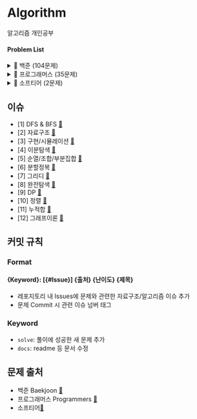# Algorithm

알고리즘 개인공부

#### Problem List

<details>
  <summary>📁 백준 (104문제)</summary>
  </br>
  
<div markdown="1">

| 날짜     | 번호                                            | 문제                    | 분류                           | 난이도   |                  느낀점                  |                    코드                    | 한번 더 풀어보기 |
| -------- | ----------------------------------------------- | ----------------------- | ------------------------------ | -------- | :--------------------------------------: | :----------------------------------------: | :--------------: |
| 23.01.10 | [b2583](https://www.acmicpc.net/problem/2583)   | 영역 구하기             | BFS, DFS                       | silver 1 |      [📘](백준/b2583_영역구하기.md)      |      [💻](백준/b2583_영역구하기.java)      |        ❌        |
| 23.01.11 | [b1697](https://www.acmicpc.net/problem/1697)   | 숨바꼭질                | BFS, DFS                       | silver 1 |       [📘](백준/b1697_숨바꼭질.md)       |       [💻](백준/b1697_숨바꼭질.java)       |        ❌        |
| 23.01.14 | [b2178](https://www.acmicpc.net/problem/2178)   | 미로탐색                | BFS, DFS                       | silver 1 |       [📘](백준/b2178_미로탐색.md)       |       [💻](백준/b2178_미로탐색.java)       |        ❌        |
| 23.01.17 | [b2493](https://www.acmicpc.net/problem/2493)   | 탑                      | 자료구조/스택                  | gold 5   |          [📘](백준/b2493_탑.md)          |          [💻](백준/b2493_탑.java)          |        🔺        |
| 23.01.18 | [b20006](https://www.acmicpc.net/problem/20006) | 랭킹전 대기열           | 구현                           | silver 2 |    [📘](백준/b20006_랭킹전대기열.md)     |    [💻](백준/b20006_랭킹전대기열.java)     |       ⭕️        |
| 23.01.29 | [b20125](https://www.acmicpc.net/problem/20125) | 쿠키의 신체측정         | 구현                           | silver 4 |   [📘](백준/b20125_쿠키의신체측정.md)    |   [💻](백준/b20125_쿠키의신체측정.java)    |        ❌        |
| 23.02.01 | [b2468](https://www.acmicpc.net/problem/2468)   | 안전영역                | BFS, DFS                       | silver 1 |       [📘](백준/b2468_안전영역.md)       |       [💻](백준/b2468_안전영역.java)       |        ❌        |
| 23.02.02 | [b19637](https://www.acmicpc.net/problem/19637) | IF문 좀 대신 써줘       | 이분탐색                       | silver 3 |   [📘](백준/b19637_IF문좀대신써줘.md)    |   [💻](백준/b19637_IF문좀대신써줘.java)    |        🔺        |
| 23.02.03 | [b1590](https://www.acmicpc.net/problem/1590)   | 캠프가는영식            | 이분탐색                       | silver 4 |     [📘](백준/b1590_캠프가는영식.md)     |     [💻](백준/b1590_캠프가는영식.java)     |        🔺        |
| 23.02.03 | [b7569](https://www.acmicpc.net/problem/7569)   | 토마토                  | BFS, DFS                       | gold 4   |        [📘](백준/b7569_토마토.md)        |        [💻](백준/b7569_토마토.java)        |        ❌        |
| 23.02.03 | [b7795](https://www.acmicpc.net/problem/7795)   | 먹을 것인가 먹힐 것인가 | 이분탐색                       | silver 3 | [📘](백준/b7795_먹을것인가먹힐것인가.md) | [💻](백준/b7795_먹을것인가먹힐것인가.java) |        ❌        |
| 23.02.14 | [b15686](https://www.acmicpc.net/problem/15686) | 치킨배달                | BFS, DFS/구현/순조부           | gold 5   |      [📘](백준/b15686_치킨배달.md)       |      [💻](백준/b15686_치킨배달.java)       |       ⭕️        |
| 23.02.14 | [b3055](https://www.acmicpc.net/problem/3055)   | 탈출                    | BFS, DFS                       | gold 4   |         [📘](백준/b3055_탈출.md)         |         [💻](백준/b3055_탈출.java)         |        ❌        |
| 23.02.21 | [b11724](https://www.acmicpc.net/problem/11724) | 연결 요소의 개수        | 그래프이론/BFS, DFS            | silver 2 |   [📘](백준/b11724_연결요소의개수.md)    |   [💻](백준/b11724_연결요소의개수.java)    |        🔺        |
| 23.02.21 | [b1707](https://www.acmicpc.net/problem/1707)   | 이분 그래프             | 그래프이론/BFS, DFS            | gold 4   |      [📘](백준/b1707_이분그래프.md)      |      [💻](백준/b1707_이분그래프.java)      |       ⭕️        |
| 23.02.23 | [b10451](https://www.acmicpc.net/problem/10451) | 순열 사이클             | 그래프이론/BFS, DFS            | silver 3 |     [📘](백준/b10451_순열사이클.md)      |     [💻](백준/b10451_순열사이클.java)      |        ❌        |
| 23.02.23 | [b2331](https://www.acmicpc.net/problem/2331)   | 반복수열                | 수학/구현                      | silver 4 |       [📘](백준/b2331_반복수열.md)       |       [💻](백준/b2331_반복수열.java)       |        ❌        |
| 23.02.23 | [b9466](https://www.acmicpc.net/problem/9466)   | 텀 프로젝트             | 그래프이론/BFS, DFS            | gold 3   |      [📘](백준/b9466_텀프로젝트.md)      |      [💻](백준/b9466_텀프로젝트.java)      |       ⭕️        |
| 23.02.24 | [b2667](https://www.acmicpc.net/problem/2667)   | 단지번호                | BFS, DFS                       | silver 1 |       [📘](백준/b2667_단지번호.md)       |       [💻](백준/b2667_단지번호.java)       |        ❌        |
| 23.02.24 | [b2146](https://www.acmicpc.net/problem/2146)   | 다리만들기              | BFS, DFS                       | golde 3  |      [📘](백준/b2146_다리만들기.md)      |      [💻](백준/b2146_다리만들기.java)      |        ❌        |
| 23.02.27 | [b1991](https://www.acmicpc.net/problem/1991)   | 트리순회                | 자료구조/트리                  | silver 1 |       [📘](백준/b1991_트리순회.md)       |       [💻](백준/b1991_트리순회.java)       |       ⭕️        |
| 23.02.27 | [b11725](https://www.acmicpc.net/problem/11725) | 트리의 부모 찾기        | 그래프이론/BFS, DFS/트리       | silver 2 |   [📘](백준/b11725_트리의부모찾기.md)    |   [💻](백준/b11725_트리의부모찾기.java)    |        ❌        |
| 23.02.28 | [b1967](https://www.acmicpc.net/problem/1967)   | 트리의 지름             | BFS, DFS/트리                  | gold 4   |      [📘](백준/b1967_트리의지름.md)      |      [💻](백준/b1967_트리의지름.java)      |        ❌        |
| 23.02.28 | [b1167](https://www.acmicpc.net/problem/1167)   | 트리의 지름             | BFS, DFS/트리                  | gold 2   |      [📘](백준/b1167_트리의지름.md)      |      [💻](백준/b1167_트리의지름.java)      |        ❌        |
| 23.03.06 | [b1654](https://www.acmicpc.net/problem/1654)   | 랜선자르기              | 이분탐색                       | silver 2 |      [📘](백준/b1654_랜선자르기.md)      |      [💻](백준/b1654_랜선자르기.java)      |        ❌        |
| 23.03.06 | [b2805](https://www.acmicpc.net/problem/2805)   | 나무자르기              | 이분탐색                       | silver 2 |      [📘](백준/b2805_나무자르기.md)      |      [💻](백준/b1654_나무자르기.java)      |        ❌        |
| 23.03.08 | [b10816](https://www.acmicpc.net/problem/10816) | 숫자카드2               | 이분탐색                       | silver 4 |      [📘](백준/b10816_숫자카드2.md)      |      [💻](백준/b10816_숫자카드2.java)      |        ❌        |
| 23.03.09 | [b2110](https://www.acmicpc.net/problem/2110)   | 공유기설치              | 이분탐색                       | gold 4   |        [📘](백준/b2110_공유기.md)        |        [💻](백준/b2110_공유기.java)        |        ❌        |
| 23.03.10 | [b10815](https://www.acmicpc.net/problem/10815) | 숫자카드                | 이분탐색                       | silver 5 |      [📘](백준/b10815_숫자카드.md)       |      [💻](백준/b10815_숫자카드.java)       |        ❌        |
| 23.03.13 | [b11728](https://www.acmicpc.net/problem/11728) | 배열합치기              | 분할정복                       | silver 5 |     [📘](백준/b11728_배열합치기.md)      |     [💻](백준/b11728_배열합치기.java)      |        ❌        |
| 23.03.13 | [b1780](https://www.acmicpc.net/problem/1780)   | 종이의개수              | 분할정복                       | silver 2 |      [📘](백준/b1780_종이의개수.md)      |      [💻](백준/b1780_종이의개수.java)      |       ⭕️        |
| 23.03.14 | [b1992](https://www.acmicpc.net/problem/1992)   | 쿼드트리                | 분할정복                       | silver 1 |       [📘](백준/b1992_쿼드트리.md)       |       [💻](백준/b1992_쿼드트리.java)       |        ❌        |
| 23.03.21 | [b2447](https://www.acmicpc.net/problem/2447)   | 별찍기10                | 분할정복                       | gold 5   |       [📘](백준/b2447_별찍기10.md)       |       [💻](백준/b2447_별찍기10.java)       |        ❌        |
| 23.03.21 | [b11047](https://www.acmicpc.net/problem/11047) | 동전0                   | 그리디                         | silver 4 |        [📘](백준/b11047_동전0.md)        |        [💻](백준/b11047_동전0.java)        |        ❌        |
| 23.03.21 | [b10610](https://www.acmicpc.net/problem/10610) | 30                      | 그리디                         | silver 4 |         [📘](백준/b10610_30.md)          |         [💻](백준/b10610_30.java)          |        ❌        |
| 23.03.22 | [b1783](https://www.acmicpc.net/problem/1783)   | 병든 나이트             | 그리디                         | silver 3 |      [📘](백준/b1783_병든나이트.md)      |      [💻](백준/b1783_병든나이트.java)      |        ❌        |
| 23.03.23 | [b1931](https://www.acmicpc.net/problem/1931)   | 회의실 배정             | 그리디                         | silver 1 |      [📘](백준/b1931_회의실배정.md)      |      [💻](백준/b1931_회의실배정.java)      |        ❌        |
| 23.03.23 | [b1744](https://www.acmicpc.net/problem/1744)   | 수묶기                  | 그리디                         | gold 4   |        [📘](백준/b1744_수묶기.md)        |        [💻](백준/b1744_수묶기.java)        |        ❌        |
| 23.03.24 | [b1476](https://www.acmicpc.net/problem/1476)   | 날짜계산                | 완전탐색                       | silver 5 |       [📘](백준/b1476_날짜계산.md)       |       [💻](백준/b1476_날짜계산.java)       |        ❌        |
| 23.03.24 | [b1107](https://www.acmicpc.net/problem/1107)   | 리모컨                  | 완전탐색                       | gold 5   |        [📘](백준/b1107_리모컨.md)        |        [💻](백준/b1107_리모컨.java)        |       ⭕️        |
| 23.03.27 | [b9095](https://www.acmicpc.net/problem/9095)   | 1,2,3 더하기            | 완전탐색/DP                    | silver 3 |      [📘](백준/b9095_123더하기.md)       |      [💻](백준/b9095_123더하기.java)       |        🔺        |
| 23.03.27 | [b10819](https://www.acmicpc.net/problem/10819) | 차이를 최대로           | 완전탐색                       | silver 2 |    [📘](백준/b10819_차이를최대로.md)     |    [💻](백준/b10819_차이를최대로.java)     |        ❌        |
| 23.03.28 | [b10971](https://www.acmicpc.net/problem/10971) | 외판원순회2             | 완전탐색                       | silver 2 |     [📘](백준/b10971_외판원순회2.md)     |     [💻](백준/b10971_외판원순회2.java)     |        ❌        |
| 23.03.29 | [b1963](https://www.acmicpc.net/problem/1963)   | 소수경로                | 완전탐색                       | gold 4   |       [📘](백준/b1963_소수경로.md)       |       [💻](백준/b1963_소수경로.java)       |       ⭕️        |
| 23.03.29 | [b9019](https://www.acmicpc.net/problem/9019)   | DSLR                    | 완전탐색                       | gold 4   |         [📘](백준/b9019_DSLR.md)         |         [💻](백준/b9019_DSLR.java)         |        ❌        |
| 23.03.30 | [b2251](https://www.acmicpc.net/problem/2251)   | 물통                    | 완전탐색                       | gold 5   |         [📘](백준/b2251_물통.md)         |         [💻](백준/b2251_물통.java)         |        ❌        |
| 23.04.03 | [b2186](https://www.acmicpc.net/problem/2186)   | 문자판                  | 완전탐색/DP                    | gold 3   |        [📘](백준/b2186_문자판.md)        |           [💻](백준/b2186_.java)           |       ⭕️        |
| 23.04.04 | [b5014](https://www.acmicpc.net/problem/5014)   | 스타트링크              | 완전탐색                       | sliver 1 |      [📘](백준/b5014_스타트링크.md)      |      [💻](백준/b5014_스타트링크.java)      |        ❌        |
| 23.04.05 | [b16509](https://www.acmicpc.net/problem/16509) | 장군                    | 구현/BFS, DFS                  | gold 5   |        [📘](백준/b16509_장군.md)         |        [💻](백준/b16509_장군.java)         |        ❌        |
| 23.04.11 | [b2174](https://www.acmicpc.net/problem/2174)   | 로봇 시뮬레이션         | 구현                           | gold 5   |    [📘](백준/b2174_로봇시뮬레이션.md)    |    [💻](백준/b2174_로봇시뮬레이션.java)    |        ❌        |
| 23.04.25 | [b22251](https://www.acmicpc.net/problem/22251) | 빌런 호석               | 구현/완전탐색                  | gold 5   |      [📘](백준/b22251_빌런호석.md)       |      [💻](백준/b22251_빌런호석.java)       |       ⭕️        |
| 23.04.26 | [b2668](https://www.acmicpc.net/problem/2668)   | 숫자고르기              | BFS, DFS                       | gold 5   |      [📘](백준/b2668_숫자고르기.md)      |      [💻](백준/b2668_숫자고르기.java)      |       ⭕️        |
| 23.04.28 | [b1912](https://www.acmicpc.net/problem/1912)   | 연속합                  | DP                             | silver 2 |        [📘](백준/b1912_연속합.md)        |        [💻](백준/b1912_연속합.java)        |        ❌        |
| 23.05.01 | [b16953](https://www.acmicpc.net/problem/16953) | A to B                  | BFS, DFS                       | silver 2 |        [📘](백준/b16953_AtoB.md)         |        [💻](백준/b16953_AtoB.java)         |        ❌        |
| 23.05.02 | [b17136](https://www.acmicpc.net/problem/17136) | 색종이 붙이기           | 완전탐색                       | gold 2   |    [📘](백준/b17136_색종이붙이기.md)     |    [💻](백준/b17136_색종이붙이기.java)     |       ⭕️        |
| 23.05.03 | [b16434](https://www.acmicpc.net/problem/16434) | 드래곤 앤 던전          | 구현                           | gold 4   |    [📘](백준/b16434_드래곤앤던전.md)     |    [💻](백준/b16434_드래곤앤던전.java)     |       ⭕️        |
| 23.05.03 | [b9012](https://www.acmicpc.net/problem/9012)   | 괄호                    | 자료구조/스택                  | silver 4 |         [📘](백준/b9012_괄호.md)         |         [💻](백준/b9012_괄호.java)         |        ❌        |
| 23.05.04 | [b2559](https://www.acmicpc.net/problem/2559)   | 수열                    | 구현                           | silver 3 |         [📘](백준/b2559_수열.md)         |         [💻](백준/b2559_수열.java)         |        ❌        |
| 23.05.05 | [b12851](https://www.acmicpc.net/problem/12851) | 숨바꼭질2               | BFS, DFS                       | gold 4   |      [📘](백준/b12851_숨바꼭질2.md)      |      [💻](백준/b12851_숨바꼭질2.java)      |        🔺        |
| 23.05.07 | [b2240](https://www.acmicpc.net/problem/2240)   | 자두나무                | DP                             | gold 5   |       [📘](백준/b2240_자두나무.md)       |       [💻](백준/b2240_자두나무.java)       |       ⭕️        |
| 23.05.09 | [b17822](https://www.acmicpc.net/problem/17822) | 원판돌리기              | 구현/시뮬레이션                | gold 2   |     [📘](백준/b17822_원판돌리기.md)      |     [💻](백준/b17822_원판돌리기.java)      |        ❌        |
| 23.05.10 | [b1182](https://www.acmicpc.net/problem/1182)   | 부분수열의 합           | 완전탐색/순조부                | silver 2 |     [📘](백준/b1182_부분수열의합.md)     |     [💻](백준/b1182_부분수열의합.java)     |        ❌        |
| 23.05.12 | [b17144](https://www.acmicpc.net/problem/17144) | 미세먼지 안녕!          | 구현/시뮬레이션                | gold 4   |    [📘](백준/b17144_미세먼지안녕.md)     |    [💻](백준/b17144_미세먼지안녕.java)     |        ❌        |
| 23.05.15 | [b2910](https://www.acmicpc.net/problem/2910)   | 빈도 정렬               | 자료구조/해시                  | silver 3 |       [📘](백준/b2910_빈도정렬.md)       |       [💻](백준/b2910_빈도정렬.java)       |       ⭕️        |
| 23.05.16 | [b15989](https://www.acmicpc.net/problem/15989) | 1,2,3 더하기 4          | DP                             | silver 1 |     [📘](백준/b15989_123더하기4.md)      |     [💻](백준/b15989_123더하기4.java)      |        🔺        |
| 23.05.17 | [b5972](https://www.acmicpc.net/problem/5972)   | 택배 배송               | 다익스트라/그래프이론          | gold 5   |       [📘](백준/b5972_택배배송.md)       |       [💻](백준/b5972_택배배송.java)       |       ⭕️        |
| 23.05.19 | [b1863](https://www.acmicpc.net/problem/1863)   | 스카이라인 쉬운거       | 자료구조/스택                  | gold 5   |   [📘](백준/b1863_스카이라인쉬운거.md)   |   [💻](백준/b1863_스카이라인쉬운거.java)   |       ⭕️        |
| 23.05.26 | [b20920](https://www.acmicpc.net/problem/20920) | 영단어 암기는 괴로워    | 자료구조/해시                  | silver 3 | [📘](백준/b20920_영단어암기는괴로워.md)  | [💻](백준/b20920_영단어암기는괴로워.java)  |        ❌        |
| 23.06.02 | [b2141](https://www.acmicpc.net/problem/2141)   | 우체국                  | 그리디/정렬                    | gold 4   |        [📘](백준/b2141_우체국.md)        |        [💻](백준/b2141_우체국.java)        |       ⭕️        |
| 23.06.02 | [b1018](https://www.acmicpc.net/problem/1018)   | 체스판 다시 칠하기      | 완전탐색                       | silver 4 |   [📘](백준/b1018_체스판다시칠하기.md)   |   [💻](백준/b1018_체스판다시칠하기.java)   |        ❌        |
| 23.06.05 | [b1940](https://www.acmicpc.net/problem/1940)   | 주몽                    | 완전탐색                       | silver 4 |         [📘](백준/b1940_주몽.md)         |         [💻](백준/b1940_주몽.java)         |        ❌        |
| 23.06.05 | [b1976](https://www.acmicpc.net/problem/1976)   | 여행가자                | 그래프이론                     | gold 4   |       [📘](백준/b1976_여행가자.md)       |       [💻](백준/b1976_여행가자.java)       |       ⭕️        |
| 23.06.08 | [b4949](https://www.acmicpc.net/problem/4949)   | 균형잡힌 세상           | 자료구조/스택                  | silver 4 |     [📘](백준/b4949_균형잡힌세상.md)     |     [💻](백준/b4949_균형잡힌세상.java)     |        ❌        |
| 23.06.12 | [b6593](https://www.acmicpc.net/problem/6593)   | 상범 빌딩               | BFS, DFS                       | gold 5   |       [📘](백준/b6593_상범빌딩.md)       |       [💻](백준/b6593_상범빌딩.java)       |        ❌        |
| 23.06.13 | [b2343](https://www.acmicpc.net/problem/2343)   | 기타 레슨               | 이분탐색                       | silver 1 |       [📘](백준/b2343_기타레슨.md)       |       [💻](백준/b2343_기타레슨.java)       |        🔺        |
| 23.06.15 | [b1911](https://www.acmicpc.net/problem/1911)   | 흙길 보수하기           | 정렬                           | silver 1 |     [📘](백준/b1911_흙길보수하기.md)     |     [💻](백준/b1911_흙길보수하기.java)     |        ❌        |
| 23.06.16 | [b20437](https://www.acmicpc.net/problem/20437) | 문자열 게임2            | 완전탐색/문자열/투포인터       | gold 5   |     [📘](백준/b20437_문자열게임2.md)     |     [💻](백준/b20437_문자열게임2.java)     |        🔺        |
| 23.06.26 | [b5427](https://www.acmicpc.net/problem/5427)   | 불                      | BFS, DFS                       | gold 4   |          [📘](백준/b5427_불.md)          |          [💻](백준/b5427_불.java)          |        🔺        |
| 23.06.27 | [b1446](https://www.acmicpc.net/problem/1446)   | 지름길                  | 그래프이론                     | silver 1 |        [📘](백준/b1446_지름길.md)        |        [💻](백준/b1446_지름길.java)        |       ⭕️        |
| 23.06.28 | [b1911](https://www.acmicpc.net/problem/2206)   | 벽 부수고 이동하기      | BFS, DFS                       | gold 3   |   [📘](백준/b2206_벽부수고이동하기.md)   |   [💻](백준/b2206_벽부수고이동하기.java)   |        ❌        |
| 23.06.29 | [b14620](https://www.acmicpc.net/problem/14620) | 꽃길                    | 완전탐색                       | silver 2 |        [📘](백준/b14620_꽃길.md)         |        [💻](백준/b14620_꽃길.java)         |        ❌        |
| 23.06.30 | [b1189](https://www.acmicpc.net/problem/1189)   | 컴백홈                  | 완전탐색                       | silver 1 |        [📘](백준/b1189_컴백홈.md)        |        [💻](백준/b1189_컴백홈.java)        |        ❌        |
| 23.07.03 | [b20300](https://www.acmicpc.net/problem/20300) | 서강근육맨              | 그리디                         | silver 3 |     [📘](백준/b20300_서강근육맨.md)      |     [💻](백준/b20300_서강근육맨.java)      |        ❌        |
| 23.07.05 | [b16234](https://www.acmicpc.net/problem/16234) | 인구이동                | BFS, DFS / 구현                | gold 5   |      [📘](백준/b16234_인구이동.md)       |      [💻](백준/b16234_인구이동.java)       |        🔺        |
| 23.07.12 | [b2193](https://www.acmicpc.net/problem/2193)   | 이친수                  | DP                             | silver 3 |        [📘](백준/b2193_이친수.md)        |        [💻](백준/b2193_이친수.java)        |        ❌        |
| 23.07.25 | [b14503](https://www.acmicpc.net/problem/14503) | 로봇 청소기             | 구현                           | gold 5   |     [📘](백준/b14503_로봇청소기.md)      |     [💻](백준/b14503_로봇청소기.java)      |        ❌        |
| 23.08.09 | [b7562](https://www.acmicpc.net/problem/7562)   | 나이트의이동            | BFS, DFS                       | silver 1 |     [📘](백준/b7562_나이트의이동.md)     |     [💻](백준/b7562_나이트의이동.java)     |        ❌        |
| 23.08.11 | [b2579](https://www.acmicpc.net/problem/2579)   | 계단오르기              | DP                             | silver 3 |      [📘](백준/b2579_계단오르기.md)      |      [💻](백준/b2579_계단오르기.java)      |        ❌        |
| 23.08.17 | [b6198](https://www.acmicpc.net/problem/6198)   | 옥상 정원 꾸미기        | 구현                           | gold 5   |    [📘](백준/b6198_옥상정원꾸미기.md)    |    [💻](백준/b6198_옥상정원꾸미기.java)    |        ❌        |
| 23.08.18 | [b2606](https://www.acmicpc.net/problem/2606)   | 바이러스                | 그래프이론/BFS, DFS            | silver 3 |       [📘](백준/b2606_바이러스.md)       |       [💻](백준/b2606_바이러스.java)       |        ❌        |
| 23.08.21 | [b1926](https://www.acmicpc.net/problem/1926)   | 그림                    | BFS, DFS                       | silver 1 |         [📘](백준/b1926_그림.md)         |         [💻](백준/b1926_그림.java)         |        ❌        |
| 23.08.28 | [b2156](https://www.acmicpc.net/problem/2156)   | 포도주 시식             | DP                             | silver 1 |      [📘](백준/b2156_포도주시식.md)      |      [💻](백준/b2156_포도주시식.java)      |        ❌        |
| 23.08.29 | [b17135](https://www.acmicpc.net/problem/17135) | 캐슬디펜스              | BFS, DFS/구현/순조부           | gold 3   |     [📘](백준/b17135_캐슬디펜스.md)      |     [💻](백준/b17135_캐슬디펜스.java)      |        ❌        |
| 23.08.31 | [b1406](https://www.acmicpc.net/problem/1406)   | 에디터                  | 자료구조                       | silver 2 |        [📘](백준/b1406_에디터.md)        |        [💻](백준/b1406_에디터.java)        |        🔺        |
| 23.09.13 | [b5430](https://www.acmicpc.net/problem/5430)   | AC                      | 구현/자료구조                  | gold 5   |          [📘](백준/b5430_AC.md)          |          [💻](백준/b5430_AC.java)          |        🔺        |
| 23.09.14 | [b2469](https://www.acmicpc.net/problem/2469)   | 사다리타기              | 구현                           | gold 5   |      [📘](백준/b2469_사다리타기.md)      |      [💻](백준/b2469_사다리타기.java)      |        ❌        |
| 23.09.18 | [b17178](https://www.acmicpc.net/problem/17178) | 줄서기                  | 구현/자료구조                  | gold 5   |       [📘](백준/b17178_줄서기.md)        |       [💻](백준/b17178_줄서기.java)        |        🔺        |
| 23.09.19 | [b6987](https://www.acmicpc.net/problem/6987)   | 월드컵                  | 완전탐색                       | gold 4   |        [📘](백준/b6987_월드컵.md)        |        [💻](백준/b6987_월드컵.java)        |       ⭕️        |
| 23.09.20 | [b17143](https://www.acmicpc.net/problem/17143) | 낚시왕                  | 구현                           | gold 1   |       [📘](백준/b17143_낚시왕.md)        |       [💻](백준/b17143_낚시왕.java)        |        🔺        |
| 23.09.21 | [b4358](https://www.acmicpc.net/problem/4358)   | 생태학                  | 자료구조                       | silver 2 |        [📘](백준/b4358_생태학.md)        |        [💻](백준/b4358_생태학.java)        |        ❌        |
| 23.09.26 | [b2370](https://www.acmicpc.net/problem/2470)   | 두용액                  | 정렬/투포인터                  | gold 5   |        [📘](백준/b2470_두용액.md)        |        [💻](백준/b2470_두용액.java)        |        ❌        |
| 23.10.02 | [b9935](https://www.acmicpc.net/problem/9935)   | 문자열 폭발             | 자료구조                       | gold 4   |      [📘](백준/b9935_문자열폭발.md)      |      [💻](백준/b9935_문자열폭발.java)      |       ⭕️        |
| 23.10.04 | [b2531](https://www.acmicpc.net/problem/2531)   | 회전초밥                | 구현/투포인터                  | silver 1 |       [📘](백준/b2531_회전초밥.md)       |       [💻](백준/b2531_회전초밥.java)       |        ❌        |
| 23.10.05 | [b1238](https://www.acmicpc.net/problem/1238)   | 파티                    | 다익스트라/그래프이론          | gold 2   |         [📘](백준/b1238_파티.md)         |         [💻](백준/b1238_파티.java)         |       ⭕️        |
| 23.10.06 | [b1753](https://www.acmicpc.net/problem/1753)   | 최단경로                | 다익스트라/그래프이론          | gold 4   |       [📘](백준/b1753_최단경로.md)       |       [💻](백준/b1753_최단경로.java)       |        ❌        |
| 23.10.09 | [b1916](https://www.acmicpc.net/problem/1916)   | 최소비용구하기          | 다익스트라/그래프이론          | gold 5   |    [📘](백준/b1916_최소비용구하기.md)    |    [💻](백준/b1916_최소비용구하기.java)    |        ❌        |
| 23.10.10 | [b1504](https://www.acmicpc.net/problem/1504)   | 특정한 최단경로         | 다익스트라/그래프이론          | gold 4   |    [📘](백준/b1504_특정한최단경로.md)    |    [💻](백준/b1504_특정한최단경로.java)    |        ❌        |
| 23.10.11 | [b1261](https://www.acmicpc.net/problem/1261)   | 알고스팟                | BFS, DFS/다익스트라/그래프이론 | gold 4   |       [📘](백준/b1261_알고스팟.md)       |       [💻](백준/b1261_알고스팟.java)       |        🔺        |

</div>
</details>

<details>
  <summary>📁 프로그래머스 (35문제)</summary>
  </br>
  
<div markdown="1">

| 날짜     | 링크                                                                                     | 분류                     | 난이도  |                         느낀점                          |                           코드                            | 한번 더 풀어보기 |
| -------- | ---------------------------------------------------------------------------------------- | ------------------------ | ------- | :-----------------------------------------------------: | :-------------------------------------------------------: | :--------------: |
| 23.03.15 | [타겟 넘버](https://school.programmers.co.kr/learn/courses/30/lessons/43165)             | BFS, DFS                 | Level 2 |       [📘](프로그래머스/프로그래머스_타겟넘버.md)       |       [💻](프로그래머스/프로그래머스_타겟넘버.java)       |        ❌        |
| 23.03.17 | [게임 맵 최단거리](https://school.programmers.co.kr/learn/courses/30/lessons/1844)       | BFS, DFS                 | Level 2 |    [📘](프로그래머스/프로그래머스_게임맵최단거리.md)    |    [💻](프로그래머스/프로그래머스_게임맵최단거리.java)    |        ❌        |
| 23.03.20 | [네트워크](https://school.programmers.co.kr/learn/courses/30/lessons/43162)              | 그래프이론/BFS, DFS      | Level 3 |       [📘](프로그래머스/프로그래머스_네트워크.md)       |       [💻](프로그래머스/프로그래머스_네트워크.java)       |        ❌        |
| 23.04.03 | [전화번호목록](https://school.programmers.co.kr/learn/courses/30/lessons/42557)          | 자료구조/해시            | Level 2 |     [📘](프로그래머스/프로그래머스_전화번호목록.md)     |     [💻](프로그래머스/프로그래머스_전화번호목록.java)     |        🔺        |
| 23.04.04 | [위장](https://school.programmers.co.kr/learn/courses/30/lessons/42578)                  | 자료구조/해시            | Level 2 |         [📘](프로그래머스/프로그래머스_위장.md)         |         [💻](프로그래머스/프로그래머스_위장.java)         |        ❌        |
| 23.04.12 | [베스트앨범](https://school.programmers.co.kr/learn/courses/30/lessons/42579)            | 자료구조/해시            | Level 3 |      [📘](프로그래머스/프로그래머스_베스트앨범.md)      |      [💻](프로그래머스/프로그래머스_베스트앨범.java)      |        🔺        |
| 23.04.12 | [가장큰수](https://school.programmers.co.kr/learn/courses/30/lessons/42746)              | 정렬                     | Level 2 |       [📘](프로그래머스/프로그래머스_가장큰수.md)       |       [💻](프로그래머스/프로그래머스_가장큰수.java)       |       ⭕️        |
| 23.04.12 | [H-Index](https://school.programmers.co.kr/learn/courses/30/lessons/42747)               | 정렬                     | Level 2 |       [📘](프로그래머스/프로그래머스_H-Index.md)        |       [💻](프로그래머스/프로그래머스_H-Index.java)        |        ❌        |
| 23.04.13 | [소수찾기](https://school.programmers.co.kr/learn/courses/30/lessons/42839)              | 완전탐색                 | Level 2 |       [📘](프로그래머스/프로그래머스_소수찾기.md)       |       [💻](프로그래머스/프로그래머스_소수찾기.java)       |        ❌        |
| 23.04.18 | [카펫](https://school.programmers.co.kr/learn/courses/30/lessons/42842)                  | 완전탐색                 | Level 2 |         [📘](프로그래머스/프로그래머스_카펫.md)         |         [💻](프로그래머스/프로그래머스_카펫.java)         |        ❌        |
| 23.04.18 | [피로도](https://school.programmers.co.kr/learn/courses/30/lessons/87946)                | 완전탐색                 | Level 2 |        [📘](프로그래머스/프로그래머스_피로도.md)        |        [💻](프로그래머스/프로그래머스_피로도.java)        |        ❌        |
| 23.04.18 | [전력망을 둘로 나누기](https://school.programmers.co.kr/learn/courses/30/lessons/86971)  | 그래프이론/완전탐색      | Level 2 |  [📘](프로그래머스/프로그래머스_전력망을둘로나누기.md)  |  [💻](프로그래머스/프로그래머스_전력망을둘로나누기.java)  |        🔺        |
| 23.04.18 | [모음사전](https://school.programmers.co.kr/learn/courses/30/lessons/84512)              | 완전탐색                 | Level 2 |       [📘](프로그래머스/프로그래머스_모음사전.md)       |       [💻](프로그래머스/프로그래머스_모음사전.java)       |        ❌        |
| 23.04.19 | [단어변환](https://school.programmers.co.kr/learn/courses/30/lessons/43163)              | BFS, DFS                 | Level 3 |       [📘](프로그래머스/프로그래머스_단어변환.md)       |       [💻](프로그래머스/프로그래머스_단어변환.java)       |        ❌        |
| 23.04.20 | [여행경로](https://school.programmers.co.kr/learn/courses/30/lessons/43164)              | BFS, DFS                 | Level 3 |       [📘](프로그래머스/프로그래머스_여행경로.md)       |       [💻](프로그래머스/프로그래머스_여행경로.java)       |        ❌        |
| 23.04.20 | [기능개발](https://school.programmers.co.kr/learn/courses/30/lessons/42586)              | 자료구조/큐              | Level 2 |       [📘](프로그래머스/프로그래머스_기능개발.md)       |       [💻](프로그래머스/프로그래머스_기능개발.java)       |        ❌        |
| 23.04.20 | [프린터](https://school.programmers.co.kr/learn/courses/30/lessons/42587)                | 자료구조/큐              | Level 2 |        [📘](프로그래머스/프로그래머스_프린터.md)        |        [💻](프로그래머스/프로그래머스_프린터.java)        |        ❌        |
| 23.04.21 | [다리를 지나는 트럭](https://school.programmers.co.kr/learn/courses/30/lessons/42583)    | 자료구조/큐              | Level 2 |   [📘](프로그래머스/프로그래머스_다리를지나는트럭.md)   |   [💻](프로그래머스/프로그래머스_다리를지나는트럭.java)   |        ❌        |
| 23.04.24 | [주식가격](https://school.programmers.co.kr/learn/courses/30/lessons/42584)              | 자료구조/스택            | Level 2 |       [📘](프로그래머스/프로그래머스_주식가격.md)       |       [💻](프로그래머스/프로그래머스_주식가격.java)       |        ❌        |
| 23.05.03 | [더 맵게](https://school.programmers.co.kr/learn/courses/30/lessons/42626)               | 자료구조/우선순위큐      | Level 2 |        [📘](프로그래머스/프로그래머스_더맵게.md)        |        [💻](프로그래머스/프로그래머스_더맵게.java)        |        ❌        |
| 23.05.03 | [디스크 컨트롤러](https://school.programmers.co.kr/learn/courses/30/lessons/42627)       | 자료구조/우선순위큐      | Level 3 |    [📘](프로그래머스/프로그래머스_디스크컨트롤러.md)    |    [💻](프로그래머스/프로그래머스_디스크컨트롤러.java)    |       ⭕️        |
| 23.05.08 | [더 맵게](https://school.programmers.co.kr/learn/courses/30/lessons/42628)               | 자료구조/우선순위큐      | Level 3 |    [📘](프로그래머스/프로그래머스_이중우선순위큐.md)    |    [💻](프로그래머스/프로그래머스_이중우선순위큐.java)    |        ❌        |
| 23.05.11 | [카카오프렌즈 컬러링북](https://school.programmers.co.kr/learn/courses/30/lessons/1829#) | BFS, DFS                 | Level 2 | [📘](프로그래머스/프로그래머스_카카오프렌즈컬러링북.md) | [💻](프로그래머스/프로그래머스_카카오프렌즈컬러링북.java) |        ❌        |
| 23.05.13 | [파괴되지 않은 건물](https://school.programmers.co.kr/learn/courses/30/lessons/92344)    | 누적합                   | Level 3 |   [📘](프로그래머스/프로그래머스_파괴되지않은건물.md)   |   [💻](프로그래머스/프로그래머스_파괴되지않은건물.java)   |       ⭕️        |
| 23.05.19 | [조이스틱](https://school.programmers.co.kr/learn/courses/30/lessons/42860)              | 그리디                   | Level 2 |       [📘](프로그래머스/프로그래머스_조이스틱.md)       |       [💻](프로그래머스/프로그래머스_조이스틱.java)       |        ❌        |
| 23.06.09 | [입국심사](https://school.programmers.co.kr/learn/courses/30/lessons/43338)              | 이분탐색                 | Level 3 |       [📘](프로그래머스/프로그래머스_입국심사.md)       |       [💻](프로그래머스/프로그래머스_입국심사.java)       |       ⭕️        |
| 23.07.06 | [이모티콘할인행사](https://school.programmers.co.kr/learn/courses/30/lessons/150368)     | 순열/완전탐색            | Level 2 |   [📘](프로그래머스/프로그래머스_이모티콘할인행사.md)   |   [💻](프로그래머스/프로그래머스_이모티콘할인행사.java)   |       ⭕️        |
| 23.07.10 | [디펜스 게임](https://school.programmers.co.kr/learn/courses/30/lessons/142085)          | 자료구조/우선순위큐      | Level 2 |      [📘](프로그래머스/프로그래머스_디펜스게임.md)      |      [💻](프로그래머스/프로그래머스_디펜스게임.java)      |        🔺        |
| 23.07.11 | [광물캐기](https://school.programmers.co.kr/learn/courses/30/lessons/172927)             | BFS, DFS/완전탐색        | Level 2 |       [📘](프로그래머스/프로그래머스_광물캐기.md)       |       [💻](프로그래머스/프로그래머스_광물캐기.java)       |        ❌        |
| 23.07.13 | [미로탈출](https://school.programmers.co.kr/learn/courses/30/lessons/159993#)            | BFS, DFS                 | Level 2 |       [📘](프로그래머스/프로그래머스_미로탈출.md)       |       [💻](프로그래머스/프로그래머스_미로탈출.java)       |        ❌        |
| 23.07.14 | [호텔대실](https://school.programmers.co.kr/learn/courses/30/lessons/155651#)            | 자료구조/우선순위큐/정렬 | Level 2 |       [📘](프로그래머스/프로그래머스_호텔대실.md)       |       [💻](프로그래머스/프로그래머스_호텔대실.java)       |        ❌        |
| 23.08.07 | [무인도여행](https://school.programmers.co.kr/learn/courses/30/lessons/154540)           | BFS, DFS                 | Level 2 |      [📘](프로그래머스/프로그래머스_무인도여행.md)      |      [💻](프로그래머스/프로그래머스_무인도여행.java)      |        ❌        |
| 23.08.08 | [구명보트](https://school.programmers.co.kr/learn/courses/30/lessons/42885)              | 그리디                   | Level 2 |       [📘](프로그래머스/프로그래머스_구명보트.md)       |       [💻](프로그래머스/프로그래머스_구명보트.java)       |        ❌        |
| 23.08.16 | [귤 고르기](https://school.programmers.co.kr/learn/courses/30/lessons/138476)            | 자료구조/해시            | Level 2 |       [📘](프로그래머스/프로그래머스_귤고르기.md)       |       [💻](프로그래머스/프로그래머스_귤고르기.java)       |        ❌        |
| 23.09.15 | [롤케이크 자르기](https://school.programmers.co.kr/learn/courses/30/lessons/132265)      | 자료구조/해시            | Level 2 |    [📘](프로그래머스/프로그래머스_롤케이크자르기.md)    |    [💻](프로그래머스/프로그래머스_롤케이크자르기.java)    |        🔺        |

</div>
</details>

<details>
  <summary>📁 소프티어 (2문제)</summary>
  </br>
  
<div markdown="1">

| 날짜     | 링크                                                            | 분류          | 난이도             |              느낀점               |                코드                 | 한번 더 풀어보기 |
| -------- | --------------------------------------------------------------- | ------------- | ------------------ | :-------------------------------: | :---------------------------------: | :--------------: |
| 23.02.16 | [성적 평가](https://softeer.ai/practice/info.do?idx=1&eid=1309) | 자료구조/구현 | :star::star::star: | [📘](softeer/softeer_성적평가.md) | [💻](softeer/softeer_성적평가.java) |       ⭕️        |
| 23.02.16 | [금고털이](https://softeer.ai/practice/info.do?idx=1&eid=395)   | 구현          | :star::star:       | [📘](softeer/softeer_금고털이.md) | [💻](softeer/softeer_금고털이.java) |        ❌        |

</div>
</details>

## 이슈

- [1] DFS & BFS [🔗](https://github.com/huni-hun/Algorithm/issues/1)
- [2] 자료구조 [🔗](https://github.com/huni-hun/Algorithm/issues/2)
- [3] 구현/시뮬레이션 [🔗](https://github.com/huni-hun/Algorithm/issues/3)
- [4] 이분탐색 [🔗](https://github.com/huni-hun/Algorithm/issues/4)
- [5] 순열/조합/부분집합 [🔗](https://github.com/huni-hun/Algorithm/issues/5)
- [6] 분할정복 [🔗](https://github.com/huni-hun/Algorithm/issues/6)
- [7] 그리디 [🔗](https://github.com/huni-hun/Algorithm/issues/7)
- [8] 완전탐색 [🔗](https://github.com/huni-hun/Algorithm/issues/8)
- [9] DP [🔗](https://github.com/huni-hun/Algorithm/issues/9)
- [10] 정렬 [🔗](https://github.com/huni-hun/Algorithm/issues/10)
- [11] 누적합 [🔗](https://github.com/huni-hun/Algorithm/issues/11)
- [12] 그래프이론 [🔗](https://github.com/huni-hun/Algorithm/issues/12)

## 커밋 규칙

### Format

#### {Keyword}: [{#Issue}] {출처} {난이도} {제목}

- 레포지토리 내 Issues에 문제와 관련한 자료구조/알고리즘 이슈 추가
- 문제 Commit 시 관련 이슈 넘버 태그

### Keyword

- `solve`: 풀이에 성공한 새 문제 추가
- `docs`: readme 등 문서 수정

## 문제 출처

- 백준 Baekjoon [🔗](https://www.acmicpc.net/)
- 프로그래머스 Programmers [🔗](https://programmers.co.kr/learn/challenges)
- 소프티어[🔗](https://softeer.ai/practice/index.do)
